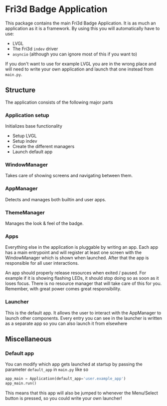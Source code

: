 # Fri3d Badge Application

This package contains the main Fri3d Badge Application. It is as much an application as it is a framework. By using this
you will automatically have to use:

* LVGL
* The Fri3d `indev` driver
* `asyncio` (although you can ignore most of this if you want to)

If you don't want to use for example LVGL you are in the wrong place and will need to write your own application and
launch that one instead from `main.py`.

## Structure

The application consists of the following major parts

### Application setup

Initializes base functionality

* Setup LVGL
* Setup indev
* Create the different managers
* Launch default app

### WindowManager

Takes care of showing screens and navigating between them.

### AppManager

Detects and manages both builtin and user apps.

### ThemeManager

Manages the look & feel of the badge.

### Apps

Everything else in the application is pluggable by writing an app. Each app has a main entrypoint and will register at
least one screen with the WindowManager which is shown when launched. After that the app is responsible for all user
interactions.

An app should properly release resources when exited / paused. For example if it is showing flashing LEDs, it should
stop doing so as soon as it loses focus. There is no resource manager that will take care of this for you. Remember,
with great power comes great responsibility.

### Launcher

This is the default app. It allows the user to interact with the AppManager to launch other components. Every entry you
can see in the launcher is written as a separate app so you can also launch it from elsewhere

## Miscellaneous

### Default app

You can modify which app gets launched at startup by passing the parameter `default_app` in `main.py` like so

```python
app_main = Application(default_app='user.example_app')
app_main.run()
```

This means that this app will also be jumped to whenever the Menu/Select button is pressed, so you could write your own
launcher!
